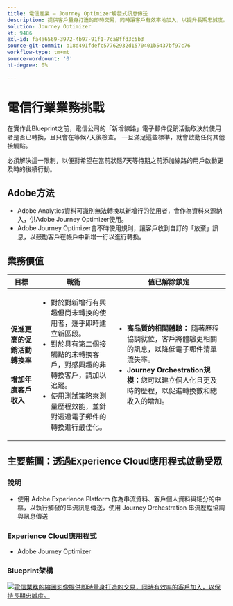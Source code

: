 ```yaml
---
title: 電信產業 — Journey Optimizer觸發式訊息傳送
description: 提供客戶量身打造的即時交易，同時讓客戶有效率地加入，以提升長期忠誠度。
solution: Journey Optimizer
kt: 9486
exl-id: fa4a6569-3972-4b97-91f1-7ca8ffd3c5b3
source-git-commit: b18d491fdefc57762932d1570401b5437bf97c76
workflow-type: tm+mt
source-wordcount: '0'
ht-degree: 0%

---
```


# 電信行業業務挑戰

在實作此Blueprint之前，電信公司的「新增線路」電子郵件促銷活動取決於使用者是否已轉換，且只會在等候7天後檢查。 一旦滿足這些標準，就會啟動任何其他接觸點。

必須解決這一限制，以便對希望在當前狀態7天等待期之前添加線路的用戶啟動更及時的後續行動。

## Adobe方法

* Adobe Analytics資料可識別無法轉換以新增行的使用者，會作為資料來源納入，供Adobe Journey Optimizer使用。
* Adobe Journey Optimizer會不時使用規則，讓客戶收到自訂的「放棄」訊息，以鼓勵客戶在帳戶中新增一行以進行轉換。


## 業務價值

| 目標 | 戰術 | 值已解除鎖定 |
|---|---|---|
| **促進更高的促銷活動轉換率&#x200B;**<br></br>**增加年度客戶收入**</ul> | <ul><li>對於對新增行有興趣但尚未轉換的使用者，幾乎即時建立新區段。</li><li>對於具有第二個接觸點的未轉換客戶，對感興趣的非轉換客戶，請加以追蹤。 </li><li>使用測試策略來測量歷程效能，並針對透過電子郵件的轉換進行最佳化。</li></ul> | <ul><li><strong>高品質的相關體驗：</strong> 隨著歷程協調就位，客戶將體驗更相關的訊息，以降低電子郵件清單流失率。</li><li><strong>Journey Orchestration規模：</strong>您可以建立個人化且更及時的歷程，以促進轉換數和總收入的增加。</li></ul> |

## 主要藍圖：透過Experience Cloud應用程式啟動受眾

### 說明

<ul><li>使用 Adobe Experience Platform 作為串流資料、客戶個人資料與細分的中樞，以執行觸發的串流訊息傳送，使用 Journey Orchestration 串流歷程協調與訊息傳送</li></ul>

### Experience Cloud應用程式

<ul><li>Adobe Journey Optimizer</li></ul>

### Blueprint架構

<a href="https://experienceleague.adobe.com/docs/blueprints-learn/architecture/customer-journeys/journey-optimizer.html?lang=en"><img alt="電信業務的縮圖影像提供即時量身打造的交易，同時有效率的客戶加入，以保持長期忠誠度。" src="https://experienceleague.adobe.com/docs/blueprints-learn/assets/journey-optimizer.png?lang=en"/></a>
